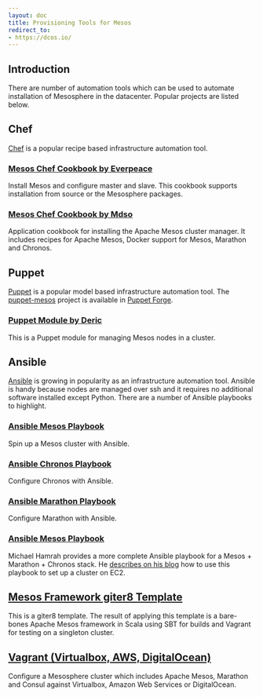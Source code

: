 ```yaml
---
layout: doc
title: Provisioning Tools for Mesos
redirect_to:
- https://dcos.io/
---
```



## Introduction

There are number of automation tools which can be used to automate installation of Mesosphere in the datacenter. Popular projects are listed below.

## Chef

[Chef](http://www.getchef.com/chef/) is a popular recipe based infrastructure automation tool.

### [Mesos Chef Cookbook by Everpeace](https://github.com/everpeace/cookbook-mesos)

Install Mesos and configure master and slave. This cookbook supports installation from source or the Mesosphere packages.

### [Mesos Chef Cookbook by Mdso](https://github.com/mdsol/mesos_cookbook)

Application cookbook for installing the Apache Mesos cluster manager. It includes recipes for Apache Mesos, Docker support for Mesos, Marathon and Chronos.

## Puppet

[Puppet](http://puppetlabs.com/) is a popular model based infrastructure automation tool.  The [puppet-mesos](https://github.com/deric/puppet-mesos) project is available in [Puppet Forge](https://forge.puppetlabs.com/deric/mesos).

### [Puppet Module by Deric](https://github.com/deric/puppet-mesos)

This is a Puppet module for managing Mesos nodes in a cluster.

## Ansible

[Ansible](http://www.ansible.com/home) is growing in popularity as an infrastructure automation tool. Ansible is handy because nodes are managed  over ssh and it requires no additional software installed except Python. There are a number of Ansible playbooks to highlight.

### [Ansible Mesos Playbook](https://github.com/AnsibleShipyard/ansible-mesos)

Spin up a Mesos cluster with Ansible.

### [Ansible Chronos Playbook](https://github.com/AnsibleShipyard/ansible-chronos)

Configure Chronos with Ansible.

### [Ansible Marathon Playbook](https://github.com/AnsibleShipyard/ansible-marathon)

Configure Marathon with Ansible.

### [Ansible Mesos Playbook](https://github.com/mhamrah/ansible-mesos-playbook)

Michael Hamrah provides a more complete Ansible playbook for a Mesos + Marathon + Chronos stack. He [describes on his blog](http://blog.michaelhamrah.com/2014/06/setting-up-a-multi-node-mesos-cluster-running-docker-haproxy-and-marathon-with-ansible/) how to use this playbook to set up a cluster on EC2.

## [Mesos Framework giter8 Template](https://github.com/mesosphere/scala-sbt-mesos-framework.g8)

This is a giter8 template. The result of applying this template is a bare-bones Apache Mesos framework in Scala using SBT for builds and Vagrant for testing on a singleton cluster.

## [Vagrant (Virtualbox, AWS, DigitalOcean)](https://github.com/tayzlor/vagrant-puppet-mesosphere)

Configure a Mesosphere cluster which includes Apache Mesos, Marathon and Consul against Virtualbox, Amazon Web Services or DigitalOcean.